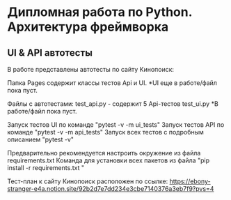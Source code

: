 # Дипломная работа по Python. Архитектура фреймворка
## UI & API автотесты

В работе представлены автотесты по сайту Кинопоиск:

Папка Pages содержит классы тестов Api и UI.
*UI еще в работе/файл пока пуст.

Файлы с автотестами:
test_api.py - содержит 5 Api-тестов
test_ui.py *В работе/файл пока пуст.

Запуск тестов UI по команде "pytest -v -m ui_tests"
Запуск тестов API по команде "pytest -v -m api_tests"
Запуск всех тестов с подробным описанием "pytest -v"

Предварительно рекомендуется настроить окружение из файла requirements.txt
Команда для установки всех пакетов из файла "pip install -r requirements.txt "

Тест-план к сайту Кинопоиск расположен по ссылке:
https://ebony-stranger-e4a.notion.site/92b2d7e7dd234e3cbe7140376a3eb7f9?pvs=4